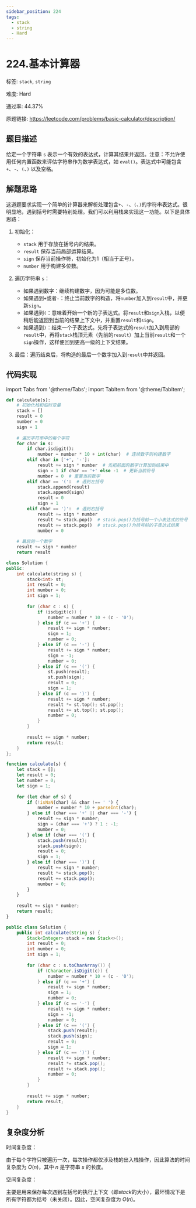 ```yaml
---
sidebar_position: 224
tags:
  - stack
  - string
  - Hard
---
```


# 224.基本计算器

标签: `stack`, `string`

难度: Hard

通过率: 44.37%

原题链接: https://leetcode.com/problems/basic-calculator/description/

## 题目描述
给定一个字符串 `s` 表示一个有效的表达式，计算其结果并返回。注意：不允许使用任何内置函数来评估字符串作为数学表达式，如 `eval()`。表达式中可能包含 `+`、`-`、`(`、`)` 以及空格。

## 解题思路
这道题要求实现一个简单的计算器来解析处理包含`+`、`-`、`(`、`)`的字符串表达式。很明显地，遇到括号时需要特别处理。我们可以利用栈来实现这一功能。以下是具体思路：

1. 初始化：
   - `stack` 用于存放在括号内的结果。
   - `result` 保存当前局部运算结果。
   - `sign` 保存当前操作符，初始化为1（相当于正号）。
   - `number` 用于构建多位数。

2. 遍历字符串 `s`：

   - 如果遇到数字：继续构建数字，因为可能是多位数。
   - 如果遇到`+`或者`-`：终止当前数字的构造，将`number`加入到`result`中，并更新`sign`。
   - 如果遇到`(`：意味着开始一个新的子表达式。将`result`和`sign`入栈，以便稍后能返回到当前的结果上下文中，并重置`result`和`sign`。
   - 如果遇到`)`：结束一个子表达式。先将子表达式的`result`加入到局部的`result`中，再将`stack`栈顶元素（先前的`result`）加上当前`result`和一个`sign`操作，这样便回到更高一级的上下文结果。

3. 最后：遍历结束后，将构造的最后一个数字加入到`result`中并返回。

## 代码实现
import Tabs from '@theme/Tabs';
import TabItem from '@theme/TabItem';

<Tabs>
<TabItem value="python" label="Python">

```python
def calculate(s):
    # 初始化栈和临时变量
    stack = []
    result = 0
    number = 0
    sign = 1
    
    # 遍历字符串中的每个字符
    for char in s:
        if char.isdigit():
            number = number * 10 + int(char)  # 连续数字则构建数字
        elif char in ['+', '-']:
            result += sign * number  # 先把前面的数字计算加到结果中
            sign = 1 if char == '+' else -1  # 更新当前符号
            number = 0  # 重置当前数字
        elif char == '(':  # 遇到左括号
            stack.append(result)
            stack.append(sign)
            result = 0
            sign = 1
        elif char == ')':  # 遇到右括号
            result += sign * number
            result *= stack.pop()  # stack.pop()为括号前一个小表达式的符号
            result += stack.pop()  # stack.pop()为括号前的子表达式结果
            number = 0
    
    # 最后的一个数字
    result += sign * number
    return result
```

</TabItem>
<TabItem value="cpp" label="C++">

```cpp
class Solution {
public:
    int calculate(string s) {
        stack<int> st;
        int result = 0;
        int number = 0;
        int sign = 1;
        
        for (char c : s) {
            if (isdigit(c)) {
                number = number * 10 + (c - '0');
            } else if (c == '+') {
                result += sign * number;
                sign = 1;
                number = 0;
            } else if (c == '-') {
                result += sign * number;
                sign = -1;
                number = 0;
            } else if (c == '(') {
                st.push(result);
                st.push(sign);
                result = 0;
                sign = 1;
            } else if (c == ')') {
                result += sign * number;
                result *= st.top(); st.pop();
                result += st.top(); st.pop();
                number = 0;
            }
        }
        
        result += sign * number;
        return result;
    }
};
```

</TabItem>
<TabItem value="javascript" label="JavaScript">

```javascript
function calculate(s) {
    let stack = [];
    let result = 0;
    let number = 0;
    let sign = 1;
    
    for (let char of s) {
        if (!isNaN(char) && char !== ' ') {
            number = number * 10 + parseInt(char);
        } else if (char === '+' || char === '-') {
            result += sign * number;
            sign = (char === '+') ? 1 : -1;
            number = 0;
        } else if (char === '(') {
            stack.push(result);
            stack.push(sign);
            result = 0;
            sign = 1;
        } else if (char === ')') {
            result += sign * number;
            result *= stack.pop();
            result += stack.pop();
            number = 0;
        }
    }
    
    result += sign * number;
    return result;
}
```

</TabItem>
<TabItem value="java" label="Java">

```java
public class Solution {
    public int calculate(String s) {
        Stack<Integer> stack = new Stack<>();
        int result = 0;
        int number = 0;
        int sign = 1;
        
        for (char c : s.toCharArray()) {
            if (Character.isDigit(c)) {
                number = number * 10 + (c - '0');
            } else if (c == '+') {
                result += sign * number;
                sign = 1;
                number = 0;
            } else if (c == '-') {
                result += sign * number;
                sign = -1;
                number = 0;
            } else if (c == '(') {
                stack.push(result);
                stack.push(sign);
                result = 0;
                sign = 1;
            } else if (c == ')') {
                result += sign * number;
                result *= stack.pop();
                result += stack.pop();
                number = 0;
            }
        }
        
        result += sign * number;
        return result;
    }
}
```

</TabItem>
</Tabs>

## 复杂度分析
时间复杂度：

由于每个字符只被遍历一次，每次操作都仅涉及栈的出入栈操作，因此算法的时间复杂度为 $O(n)$，其中 $n$ 是字符串 $s$ 的长度。


空间复杂度：

主要是用来保存每次遇到左括号的执行上下文（即$stack$的大小），最坏情况下是所有字符都为括号（未关闭）。因此，空间复杂度为 $O(n)$。
